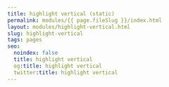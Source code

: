 ```yaml
---
title: highlight vertical (static)
permalink: modules/{{ page.fileSlug }}/index.html
layout: modules/highlight-vertical.html
slug: highlight-vertical
tags: pages
seo:
  noindex: false
  title: highlight vertical
  og:title: highlight vertical
  twitter:title: highlight vertical
---
```



